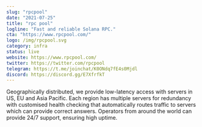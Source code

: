 ```yaml
---
slug: "rpcpool"
date: "2021-07-25"
title: "rpc pool"
logline: "Fast and reliable Solana RPC."
cta: "https://www.rpcpool.com/"
logo: /img/rpcpool.svg
category: infra
status: live
website: https://www.rpcpool.com/
twitter: https://twitter.com/rpcpool
telegram: https://t.me/joinchat/K0ONdq7fE4s0Mjdl
discord: https://discord.gg/E7XfrfkT
---
```


Geographically distributed, we provide low-latency access with servers in US, EU and Asia Pacific.
Each region has multiple servers for redundancy with customised health checking that automatically routes traffic to servers which can provide correct answers. Operators from around the world can provide 24/7 support, ensuring high uptime.
